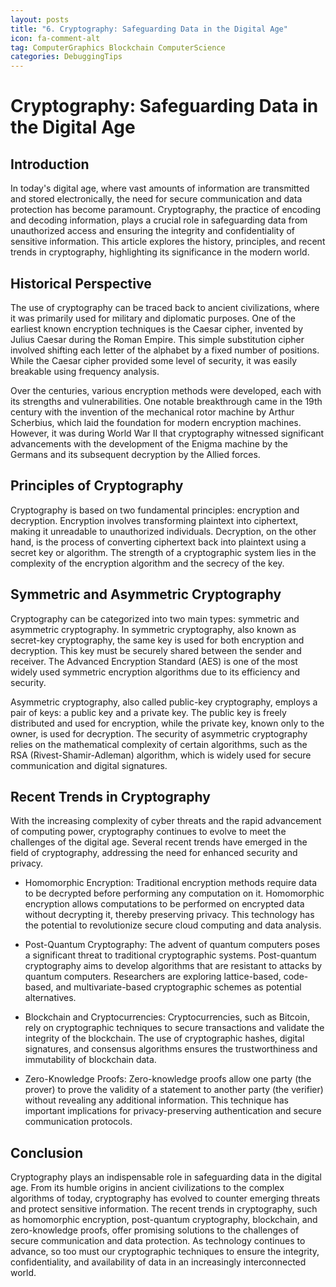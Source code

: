 ```yaml
---
layout: posts
title: "6. Cryptography: Safeguarding Data in the Digital Age"
icon: fa-comment-alt
tag: ComputerGraphics Blockchain ComputerScience
categories: DebuggingTips
---
```



# Cryptography: Safeguarding Data in the Digital Age

## Introduction

In today's digital age, where vast amounts of information are transmitted and stored electronically, the need for secure communication and data protection has become paramount. Cryptography, the practice of encoding and decoding information, plays a crucial role in safeguarding data from unauthorized access and ensuring the integrity and confidentiality of sensitive information. This article explores the history, principles, and recent trends in cryptography, highlighting its significance in the modern world.

## Historical Perspective

The use of cryptography can be traced back to ancient civilizations, where it was primarily used for military and diplomatic purposes. One of the earliest known encryption techniques is the Caesar cipher, invented by Julius Caesar during the Roman Empire. This simple substitution cipher involved shifting each letter of the alphabet by a fixed number of positions. While the Caesar cipher provided some level of security, it was easily breakable using frequency analysis.

Over the centuries, various encryption methods were developed, each with its strengths and vulnerabilities. One notable breakthrough came in the 19th century with the invention of the mechanical rotor machine by Arthur Scherbius, which laid the foundation for modern encryption machines. However, it was during World War II that cryptography witnessed significant advancements with the development of the Enigma machine by the Germans and its subsequent decryption by the Allied forces.

## Principles of Cryptography

Cryptography is based on two fundamental principles: encryption and decryption. Encryption involves transforming plaintext into ciphertext, making it unreadable to unauthorized individuals. Decryption, on the other hand, is the process of converting ciphertext back into plaintext using a secret key or algorithm. The strength of a cryptographic system lies in the complexity of the encryption algorithm and the secrecy of the key.

## Symmetric and Asymmetric Cryptography

Cryptography can be categorized into two main types: symmetric and asymmetric cryptography. In symmetric cryptography, also known as secret-key cryptography, the same key is used for both encryption and decryption. This key must be securely shared between the sender and receiver. The Advanced Encryption Standard (AES) is one of the most widely used symmetric encryption algorithms due to its efficiency and security.

Asymmetric cryptography, also called public-key cryptography, employs a pair of keys: a public key and a private key. The public key is freely distributed and used for encryption, while the private key, known only to the owner, is used for decryption. The security of asymmetric cryptography relies on the mathematical complexity of certain algorithms, such as the RSA (Rivest-Shamir-Adleman) algorithm, which is widely used for secure communication and digital signatures.

## Recent Trends in Cryptography

With the increasing complexity of cyber threats and the rapid advancement of computing power, cryptography continues to evolve to meet the challenges of the digital age. Several recent trends have emerged in the field of cryptography, addressing the need for enhanced security and privacy.

- Homomorphic Encryption: Traditional encryption methods require data to be decrypted before performing any computation on it. Homomorphic encryption allows computations to be performed on encrypted data without decrypting it, thereby preserving privacy. This technology has the potential to revolutionize secure cloud computing and data analysis.

- Post-Quantum Cryptography: The advent of quantum computers poses a significant threat to traditional cryptographic systems. Post-quantum cryptography aims to develop algorithms that are resistant to attacks by quantum computers. Researchers are exploring lattice-based, code-based, and multivariate-based cryptographic schemes as potential alternatives.

- Blockchain and Cryptocurrencies: Cryptocurrencies, such as Bitcoin, rely on cryptographic techniques to secure transactions and validate the integrity of the blockchain. The use of cryptographic hashes, digital signatures, and consensus algorithms ensures the trustworthiness and immutability of blockchain data.

- Zero-Knowledge Proofs: Zero-knowledge proofs allow one party (the prover) to prove the validity of a statement to another party (the verifier) without revealing any additional information. This technique has important implications for privacy-preserving authentication and secure communication protocols.

## Conclusion

Cryptography plays an indispensable role in safeguarding data in the digital age. From its humble origins in ancient civilizations to the complex algorithms of today, cryptography has evolved to counter emerging threats and protect sensitive information. The recent trends in cryptography, such as homomorphic encryption, post-quantum cryptography, blockchain, and zero-knowledge proofs, offer promising solutions to the challenges of secure communication and data protection. As technology continues to advance, so too must our cryptographic techniques to ensure the integrity, confidentiality, and availability of data in an increasingly interconnected world.